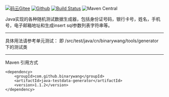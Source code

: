 [![码云Gitee](https://gitee.com/binary/java-generator/badge/star.svg?theme=blue)](https://gitee.com/binary/java-generator)
[![Github](http://github-svg-buttons.herokuapp.com/star.svg?user=binarywang&repo=java-testdata-generator&style=flat&background=1081C1)](https://github.com/binarywang/java-testdata-generator)
[![Build Status](https://travis-ci.org/binarywang/java-testdata-generator.svg?branch=master)](https://travis-ci.org/binarywang/java-testdata-generator)
![Maven Central](https://maven-badges.herokuapp.com/maven-central/com.github.binarywang/java-testdata-generator/badge.svg)


Java实现的各种随机测试数据生成器，包括身份证号码，银行卡号，姓名，手机号，电子邮箱地址和生成insert sql参数列表字符串等。

--------------
具体用法请参考单元测试：
即 /src/test/java/cn/binarywang/tools/generator 下的测试类

--------------------
Maven 引用方式
```
<dependency>
    <groupId>com.github.binarywang</groupId>
    <artifactId>java-testdata-generator</artifactId>
    <version>1.1.2</version>
</dependency>
````
